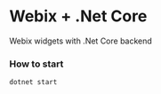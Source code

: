 Webix + .Net Core
=================

Webix widgets with .Net Core backend

### How to start

```
dotnet start
```

